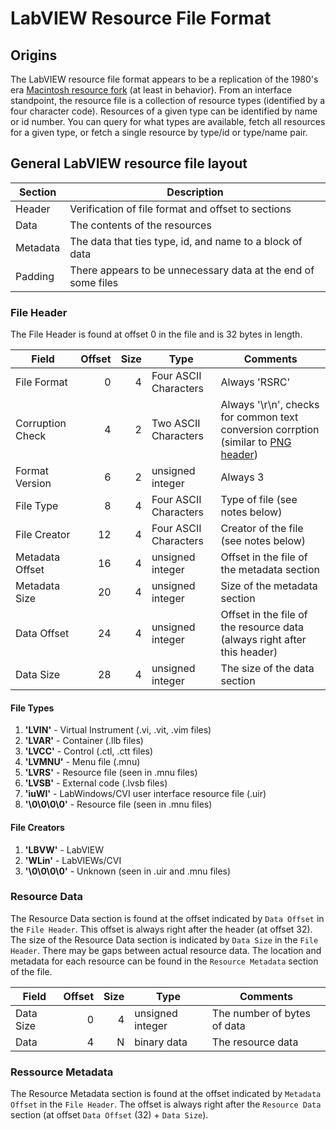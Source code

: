 # LabVIEW Resource File Format

## Origins

The LabVIEW resource file format appears to be a replication of the 1980's era [Macintosh resource fork](https://formats.kaitai.io/resource_fork/resource_fork.svg) (at least in behavior). 
From an interface standpoint, the resource file is a collection of resource types (identified by a four character code).
Resources of a given type can be identified by name or id number.
You can query for what types are available, fetch all resources for a given type, or fetch a single resource by type/id or type/name pair.


## General LabVIEW resource file layout

| Section | Description                                                   |
|---------|---------------------------------------------------------------|
| Header  | Verification of file format and offset to sections            |
| Data    | The contents of the resources                                 |
| Metadata| The data that ties type, id, and name to a block of data      |
| Padding | There appears to be unnecessary data at the end of some files |


### File Header

The File Header is found at offset 0 in the file and is 32 bytes in length.

| Field            | Offset | Size | Type                  | Comments |
|------------------|-------:|-----:|-----------------------|----------|
| File Format      | 0      | 4    | Four ASCII Characters | Always 'RSRC' |
| Corruption Check | 4      | 2    | Two ASCII Characters  | Always '\r\n', checks for common text conversion corrption (similar to [PNG header](http://www.libpng.org/pub/png/spec/1.2/PNG-Rationale.html#R.PNG-file-signature)) |
| Format Version   | 6      | 2    | unsigned integer      | Always 3 |
| File Type        | 8      | 4    | Four ASCII Characters | Type of file (see notes below) |
| File Creator     | 12     | 4    | Four ASCII Characters | Creator of the file (see notes below) |
| Metadata Offset  | 16     | 4    | unsigned integer      | Offset in the file of the metadata section |
| Metadata Size    | 20     | 4    | unsigned integer      | Size of the metadata section |
| Data Offset      | 24     | 4    | unsigned integer      | Offset in the file of the resource data (always right after this header) |
| Data Size        | 28     | 4    | unsigned integer      | The size of the data section |


#### File Types

1. **'LVIN'** - Virtual Instrument (.vi, .vit, .vim files)
2. **'LVAR'** - Container (.llb files)
3. **'LVCC'** - Control (.ctl, .ctt files)
4. **'LVMNU'** - Menu file (.mnu)
5. **'LVRS'** - Resource file (seen in .mnu files)
6. **'LVSB'** - External code (.lvsb files)
7. **'iuWl'** - LabWindows/CVI user interface resource file (.uir)
8. **'\0\0\0\0'** - Resource file (seen in .mnu files)


#### File Creators

1. **'LBVW'** - LabVIEW
2. **'WLin'** - LabVIEWs/CVI
3. **'\0\0\0\0'** - Unknown (seen in .uir and .mnu files)


### Resource Data

The Resource Data section is found at the offset indicated by `Data Offset` in the `File Header`.
This offset is always right after the header (at offset 32).
The size of the Resource Data section is indicated by `Data Size` in the `File Header`.
There may be gaps between actual resource data.
The location and metadata for each resource can be found in the `Resource Metadata` section of the file.

| Field            | Offset | Size | Type                  | Comments                    |
|------------------|-------:|-----:|-----------------------|-----------------------------|
| Data Size        | 0      | 4    | unsigned integer      | The number of bytes of data |
| Data             | 4      | N    | binary data           | The resource data           |


### Ressource Metadata

The Resource Metadata section is found at the offset indicated by `Metadata Offset` in the `File Header`.
The offset is always right after the `Resource Data` section (at offset `Data Offset` (32) + `Data Size`).


